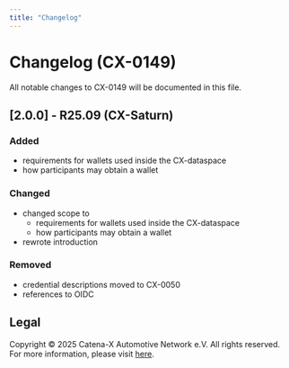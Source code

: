 ```yaml
---
title: "Changelog"
---
```


# Changelog (CX-0149)

All notable changes to CX-0149 will be documented in this file.

## [2.0.0] - R25.09 (CX-Saturn)

### Added

- requirements for wallets used inside the CX-dataspace
- how participants may obtain a wallet

### Changed

- changed scope to
  - requirements for wallets used inside the CX-dataspace
  - how participants may obtain a wallet
- rewrote introduction

### Removed

- credential descriptions moved to CX-0050
- references to OIDC

## Legal

Copyright © 2025 Catena-X Automotive Network e.V. All rights reserved. For more information, please visit [here](/copyright).
